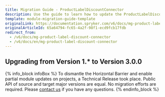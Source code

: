 ```yaml
---
title: Migration Guide - ProductLabelDiscountConnector
description: Use the guide to learn how to update the ProductLabelDiscountConnector module.
template: module-migration-guide-template
originalLink: https://documentation.spryker.com/v6/docs/mg-product-label-discount-connector
originalArticleId: 65a64794-fc65-4a2f-98f1-ecd9fcb17fdb
redirect_from:
  - /v6/docs/mg-product-label-discount-connector
  - /v6/docs/en/mg-product-label-discount-connector
---
```


## Upgrading from Version 1.* to Version 3.0.0


{% info_block infoBox %}
To dismantle the Horizontal Barrier and enable partial module updates on projects, a Technical Release took place. Public API of source and target major versions are equal. No migration efforts are required. Please [contact us](https://spryker.com/en/support/) if you have any questions.
{% endinfo_block %}
